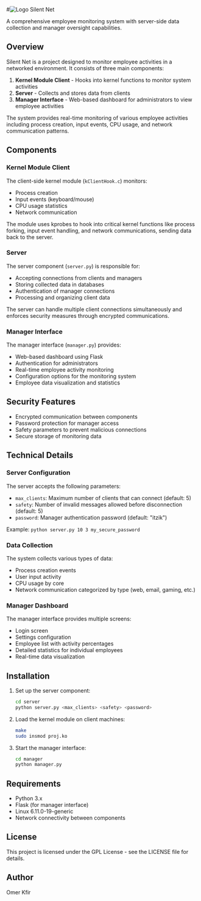 #![Logo](https://github.com/user-attachments/assets/94e37340-9791-4739-a4bf-f2c3eaebd1c8)
 Silent Net

A comprehensive employee monitoring system with server-side data collection and manager oversight capabilities.

## Overview

Silent Net is a project designed to monitor employee activities in a networked environment. It consists of three main components:

1. **Kernel Module Client** - Hooks into kernel functions to monitor system activities
2. **Server** - Collects and stores data from clients
3. **Manager Interface** - Web-based dashboard for administrators to view employee activities

The system provides real-time monitoring of various employee activities including process creation, input events, CPU usage, and network communication patterns.

## Components

### Kernel Module Client

The client-side kernel module (`kClientHook.c`) monitors:

- Process creation
- Input events (keyboard/mouse)
- CPU usage statistics
- Network communication

The module uses kprobes to hook into critical kernel functions like process forking, input event handling, and network communications, sending data back to the server.

### Server

The server component (`server.py`) is responsible for:

- Accepting connections from clients and managers
- Storing collected data in databases
- Authentication of manager connections
- Processing and organizing client data

The server can handle multiple client connections simultaneously and enforces security measures through encrypted communications.

### Manager Interface

The manager interface (`manager.py`) provides:

- Web-based dashboard using Flask
- Authentication for administrators
- Real-time employee activity monitoring
- Configuration options for the monitoring system
- Employee data visualization and statistics

## Security Features

- Encrypted communication between components
- Password protection for manager access
- Safety parameters to prevent malicious connections
- Secure storage of monitoring data

## Technical Details

### Server Configuration

The server accepts the following parameters:

- `max_clients`: Maximum number of clients that can connect (default: 5)
- `safety`: Number of invalid messages allowed before disconnection (default: 5)
- `password`: Manager authentication password (default: "itzik")

Example: `python server.py 10 3 my_secure_password`

### Data Collection

The system collects various types of data:

- Process creation events
- User input activity
- CPU usage by core
- Network communication categorized by type (web, email, gaming, etc.)

### Manager Dashboard

The manager interface provides multiple screens:

- Login screen
- Settings configuration
- Employee list with activity percentages
- Detailed statistics for individual employees
- Real-time data visualization

## Installation

1. Set up the server component:
   ```bash
   cd server
   python server.py <max_clients> <safety> <password>
   ```

2. Load the kernel module on client machines:
   ```bash
   make
   sudo insmod proj.ko
   ```

3. Start the manager interface:
   ```bash
   cd manager
   python manager.py
   ```

## Requirements

- Python 3.x
- Flask (for manager interface)
- Linux 6.11.0-19-generic
- Network connectivity between components

## License

This project is licensed under the GPL License - see the LICENSE file for details.

## Author

Omer Kfir

